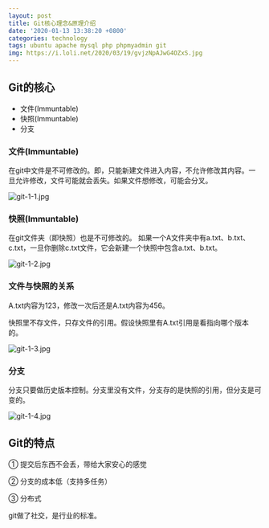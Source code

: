 ```yaml
---
layout: post
title: Git核心理念&原理介绍
date: '2020-01-13 13:38:20 +0800'
categories: technology
tags: ubuntu apache mysql php phpmyadmin git
img: https://i.loli.net/2020/03/19/gvjzNpAJwG4OZxS.jpg
---
```


## Git的核心

+ 文件(Immuntable)
+ 快照(Immuntable)
+ 分支

### 文件(Immuntable)

  在git中文件是不可修改的。即，只能新建文件进入内容，不允许修改其内容。一旦允许修改，文件可能就会丢失。如果文件想修改，可能会分叉。
  
  ![git-1-1.jpg](https://i.loli.net/2020/01/14/qRNl8dJOvLWbDiw.jpg)

### 快照(Immuntable)

  在git文件夹（即快照）也是不可修改的。
  如果一个A文件夹中有a.txt、b.txt、c.txt，一旦你删除c.txt文件，它会新建一个快照中包含a.txt、b.txt。

  ![git-1-2.jpg](https://i.loli.net/2020/03/19/ivB9FYNKkw1VjZh.jpg)

### 文件与快照的关系

A.txt内容为123，修改一次后还是A.txt内容为456。

快照里不存文件，只存文件的引用。假设快照里有A.txt引用是看指向哪个版本的。

  ![git-1-3.jpg](https://i.loli.net/2020/03/19/Xi9BrRl1kqt8NZU.jpg)

### 分支

分支只要做历史版本控制。分支里没有文件，分支存的是快照的引用，但分支是可变的。

  ![git-1-4.jpg](https://i.loli.net/2020/03/19/HcXoCahvUReELgB.jpg)

## Git的特点

① 提交后东西不会丢，带给大家安心的感觉

② 分支的成本低（支持多任务）

③ 分布式

git做了社交，是行业的标准。
